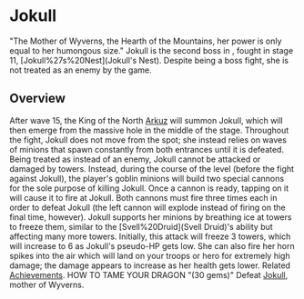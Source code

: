 # Jokull

"The Mother of Wyverns, the Hearth of the Mountains, her power is only equal to her humongous size."
Jokull is the second boss in , fought in stage 11, [Jokull%27s%20Nest](Jokull's Nest). Despite being a boss fight, she is not treated as an enemy by the game.
## Overview

After wave 15, the King of the North [Arkuz](Arkuz) will summon Jokull, which will then emerge from the massive hole in the middle of the stage. Throughout the fight, Jokull does not move from the spot; she instead relies on waves of minions that spawn constantly from both entrances until it is defeated.
Being treated as instead of an enemy, Jokull cannot be attacked or damaged by towers. Instead, during the course of the level (before the fight against Jokull), the player's goblin minions will build two special cannons for the sole purpose of killing Jokull. Once a cannon is ready, tapping on it will cause it to fire at Jokull. Both cannons must fire three times each in order to defeat Jokull (the left cannon will explode instead of firing on the final time, however).
Jokull supports her minions by breathing ice at towers to freeze them, similar to the [Svell%20Druid](Svell Druid)'s ability but affecting many more towers. Initially, this attack will freeze 3 towers, which will increase to 6 as Jokull's pseudo-HP gets low. She can also fire her horn spikes into the air which will land on your troops or hero for extremely high damage; the damage appears to increase as her health gets lower.
Related [Achievements](Achievements).
 HOW TO TAME YOUR DRAGON "(30 gems)" Defeat [Jokull](Jokull), mother of Wyverns.
